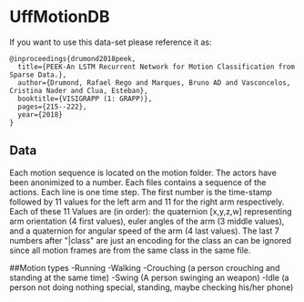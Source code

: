 # UffMotionDB

If you want to use this data-set please reference it as:
```
@inproceedings{drumond2018peek,
  title={PEEK-An LSTM Recurrent Network for Motion Classification from Sparse Data.},
  author={Drumond, Rafael Rego and Marques, Bruno AD and Vasconcelos, Cristina Nader and Clua, Esteban},
  booktitle={VISIGRAPP (1: GRAPP)},
  pages={215--222},
  year={2018}
}
```
## Data
Each motion sequence is located on the motion folder. The actors have been anonimized to a number. Each files contains a sequence of the actions. Each line is one time step. The first number is the time-stamp followed by 11 values for the left arm and 11 for the right arm respectively. Each of these 11 Values are (in order): the quaternion [x,y,z,w] representing arm orientation (4 first values), euler angles of the arm (3 middle values), and a quaternion for angular speed of the arm (4 last values). The last 7 numbers after "|class" are just an encoding for the class an can be ignored since all motion frames are from the same class in the same file.

##Motion types
-Running
-Walking
-Crouching (a person crouching and standing at the same time)
-Swing (A person swinging an weapon)
-Idle (a person not doing nothing special, standing, maybe checking his/her phone)
